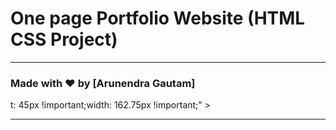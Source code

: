 
# One page Portfolio Website (HTML CSS Project)

---

### Made with ❤️ by [Arunendra Gautam]


t: 45px !important;width: 162.75px !important;" ></a>

---



